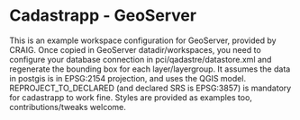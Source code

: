 Cadastrapp - GeoServer
======================

This is an example workspace configuration for GeoServer, provided by CRAIG.
Once copied in GeoServer datadir/workspaces, you need to configure your database connection in pci/qadastre/datastore.xml and regenerate the bounding box for each layer/layergroup.
It assumes the data in postgis is in EPSG:2154 projection, and uses the QGIS model.
REPROJECT_TO_DECLARED (and declared SRS is EPSG:3857) is mandatory for cadastrapp to work fine.
Styles are provided as examples too, contributions/tweaks welcome.
